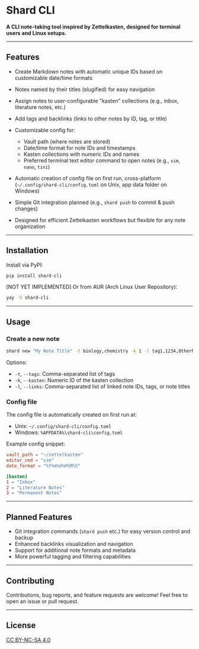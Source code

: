 # Shard CLI
**A CLI note-taking tool inspired by Zettelkasten, designed for terminal users and Linux setups.**

---

## Features

* Create Markdown notes with automatic unique IDs based on customizable date/time formats
* Notes named by their titles (slugified) for easy navigation
* Assign notes to user-configurable "kasten" collections (e.g., inbox, literature notes, etc.)
* Add tags and backlinks (links to other notes by ID, tag, or title)
* Customizable config for:

  * Vault path (where notes are stored)
  * Date/time format for note IDs and timestamps
  * Kasten collections with numeric IDs and names
  * Preferred terminal text editor command to open notes (e.g., `vim`, `nano`, `tini`)
* Automatic creation of config file on first run, cross-platform (`~/.config/shard-cli/config.toml` on Unix, app data folder on Windows)
* Simple Git integration planned (e.g., `shard push` to commit & push changes)
* Designed for efficient Zettelkasten workflows but flexible for any note organization

---

## Installation

Install via PyPI:

```bash
pip install shard-cli
```

[NOT YET IMPLEMENTED] Or from AUR (Arch Linux User Repository):

```bash
yay -S shard-cli
```

---

## Usage

### Create a new note

```bash
shard new "My Note Title" -t biology,chemistry -k 1 -l tag1,1234,OtherNote
```

Options:

* `-t`, `--tags`: Comma-separated list of tags
* `-k`, `--kasten`: Numeric ID of the kasten collection
* `-l`, `--links`: Comma-separated list of linked note IDs, tags, or note titles

### Config file

The config file is automatically created on first run at:

* Unix: `~/.config/shard-cli/config.toml`
* Windows: `%APPDATA%\shard-cli\config.toml`

Example config snippet:

```toml
vault_path = "~/zettelkasten"
editor_cmd = "vim"
date_format = "%Y%m%d%H%M%S"

[kasten]
1 = "Inbox"
2 = "Literature Notes"
3 = "Permanent Notes"
```

---

## Planned Features

* Git integration commands (`shard push` etc.) for easy version control and backup
* Enhanced backlinks visualization and navigation
* Support for additional note formats and metadata
* More powerful tagging and filtering capabilities

---

## Contributing

Contributions, bug reports, and feature requests are welcome! Feel free to open an issue or pull request.

---

## License

[CC BY-NC-SA 4.0](LICENSE)
